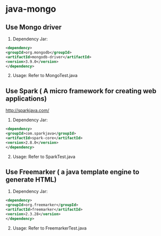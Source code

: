 
# java-mongo

## Use Mongo driver

1. Dependency Jar:
```xml
<dependency>
<groupId>org.mongodb</groupId>
<artifactId>mongodb-driver</artifactId>
<version>3.9.0</version>
</dependency>
```

2. Usage: Refer to MongoTest.java


## Use Spark ( A micro framework for creating web applications)

http://sparkjava.com/

1. Dependency Jar:
```xml
<dependency>
<groupId>com.sparkjava</groupId>
<artifactId>spark-core</artifactId>
<version>2.8.0</version>
</dependency>
```

2. Usage: Refer to SparkTest.java


## Use Freemarker ( a java template engine to generate HTML)

1. Dependency Jar:
```xml
<dependency>
<groupId>org.freemarker</groupId>
<artifactId>freemarker</artifactId>
<version>2.3.28</version>
</dependency>
```

2. Usage: Refer to FreemarkerTest.java